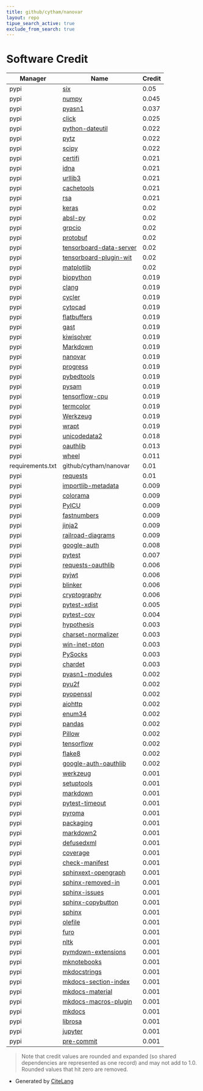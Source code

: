 ```yaml
---
title: github/cytham/nanovar
layout: repo
tipue_search_active: true
exclude_from_search: true
---
```

# Software Credit

|Manager|Name|Credit|
|-------|----|------|
|pypi|[six](https://github.com/benjaminp/six)|0.05|
|pypi|[numpy](https://www.numpy.org)|0.045|
|pypi|[pyasn1](https://github.com/etingof/pyasn1)|0.037|
|pypi|[click](https://palletsprojects.com/p/click/)|0.025|
|pypi|[python-dateutil](https://github.com/dateutil/dateutil)|0.022|
|pypi|[pytz](http://pythonhosted.org/pytz)|0.022|
|pypi|[scipy](https://www.scipy.org)|0.022|
|pypi|[certifi](https://github.com/certifi/python-certifi)|0.021|
|pypi|[idna](https://github.com/kjd/idna)|0.021|
|pypi|[urllib3](https://pypi.org/project/urllib3)|0.021|
|pypi|[cachetools](https://github.com/tkem/cachetools/)|0.021|
|pypi|[rsa](https://stuvel.eu/rsa)|0.021|
|pypi|[keras](https://keras.io/)|0.02|
|pypi|[absl-py](https://github.com/abseil/abseil-py)|0.02|
|pypi|[grpcio](https://grpc.io)|0.02|
|pypi|[protobuf](https://developers.google.com/protocol-buffers/)|0.02|
|pypi|[tensorboard-data-server](https://github.com/tensorflow/tensorboard/tree/master/tensorboard/data/server)|0.02|
|pypi|[tensorboard-plugin-wit](https://whatif-tool.dev)|0.02|
|pypi|[matplotlib](https://matplotlib.org)|0.02|
|pypi|[biopython](https://biopython.org/)|0.019|
|pypi|[clang](http://clang.llvm.org/)|0.019|
|pypi|[cycler](https://github.com/matplotlib/cycler)|0.019|
|pypi|[cytocad](https://github.com/cytham/cytocad)|0.019|
|pypi|[flatbuffers](https://google.github.io/flatbuffers/)|0.019|
|pypi|[gast](https://github.com/serge-sans-paille/gast/)|0.019|
|pypi|[kiwisolver](https://kiwisolver.readthedocs.io/en/latest/)|0.019|
|pypi|[Markdown](https://Python-Markdown.github.io/)|0.019|
|pypi|[nanovar](https://github.com/cytham/nanovar)|0.019|
|pypi|[progress](http://github.com/verigak/progress/)|0.019|
|pypi|[pybedtools](https://github.com/daler/pybedtools)|0.019|
|pypi|[pysam](https://github.com/pysam-developers/pysam)|0.019|
|pypi|[tensorflow-cpu](https://www.tensorflow.org/)|0.019|
|pypi|[termcolor](https://pypi.org/project/termcolor)|0.019|
|pypi|[Werkzeug](https://pypi.org/project/Werkzeug)|0.019|
|pypi|[wrapt](https://pypi.org/project/wrapt)|0.019|
|pypi|[unicodedata2](https://pypi.org/project/unicodedata2)|0.018|
|pypi|[oauthlib](https://github.com/oauthlib/oauthlib)|0.013|
|pypi|[wheel](https://pypi.org/project/wheel)|0.011|
|requirements.txt|github/cytham/nanovar|0.01|
|pypi|[requests](https://requests.readthedocs.io)|0.01|
|pypi|[importlib-metadata](https://pypi.org/project/importlib-metadata)|0.009|
|pypi|[colorama](https://pypi.org/project/colorama)|0.009|
|pypi|[PyICU](https://pypi.org/project/PyICU)|0.009|
|pypi|[fastnumbers](https://pypi.org/project/fastnumbers)|0.009|
|pypi|[jinja2](https://pypi.org/project/jinja2)|0.009|
|pypi|[railroad-diagrams](https://pypi.org/project/railroad-diagrams)|0.009|
|pypi|[google-auth](https://github.com/googleapis/google-auth-library-python)|0.008|
|pypi|[pytest](https://pypi.org/project/pytest)|0.007|
|pypi|[requests-oauthlib](https://github.com/requests/requests-oauthlib)|0.006|
|pypi|[pyjwt](https://pypi.org/project/pyjwt)|0.006|
|pypi|[blinker](https://pypi.org/project/blinker)|0.006|
|pypi|[cryptography](https://pypi.org/project/cryptography)|0.006|
|pypi|[pytest-xdist](https://pypi.org/project/pytest-xdist)|0.005|
|pypi|[pytest-cov](https://pypi.org/project/pytest-cov)|0.004|
|pypi|[hypothesis](https://pypi.org/project/hypothesis)|0.003|
|pypi|[charset-normalizer](https://github.com/ousret/charset_normalizer)|0.003|
|pypi|[win-inet-pton](https://pypi.org/project/win-inet-pton)|0.003|
|pypi|[PySocks](https://pypi.org/project/PySocks)|0.003|
|pypi|[chardet](https://pypi.org/project/chardet)|0.003|
|pypi|[pyasn1-modules](https://github.com/etingof/pyasn1-modules)|0.002|
|pypi|[pyu2f](https://pypi.org/project/pyu2f)|0.002|
|pypi|[pyopenssl](https://pypi.org/project/pyopenssl)|0.002|
|pypi|[aiohttp](https://pypi.org/project/aiohttp)|0.002|
|pypi|[enum34](https://pypi.org/project/enum34)|0.002|
|pypi|[pandas](https://pandas.pydata.org)|0.002|
|pypi|[Pillow](https://python-pillow.org)|0.002|
|pypi|[tensorflow](https://pypi.org/project/tensorflow)|0.002|
|pypi|[flake8](https://pypi.org/project/flake8)|0.002|
|pypi|[google-auth-oauthlib](https://github.com/GoogleCloudPlatform/google-auth-library-python-oauthlib)|0.002|
|pypi|[werkzeug](https://pypi.org/project/werkzeug)|0.001|
|pypi|[setuptools](https://pypi.org/project/setuptools)|0.001|
|pypi|[markdown](https://pypi.org/project/markdown)|0.001|
|pypi|[pytest-timeout](https://pypi.org/project/pytest-timeout)|0.001|
|pypi|[pyroma](https://pypi.org/project/pyroma)|0.001|
|pypi|[packaging](https://pypi.org/project/packaging)|0.001|
|pypi|[markdown2](https://pypi.org/project/markdown2)|0.001|
|pypi|[defusedxml](https://pypi.org/project/defusedxml)|0.001|
|pypi|[coverage](https://pypi.org/project/coverage)|0.001|
|pypi|[check-manifest](https://pypi.org/project/check-manifest)|0.001|
|pypi|[sphinxext-opengraph](https://pypi.org/project/sphinxext-opengraph)|0.001|
|pypi|[sphinx-removed-in](https://pypi.org/project/sphinx-removed-in)|0.001|
|pypi|[sphinx-issues](https://pypi.org/project/sphinx-issues)|0.001|
|pypi|[sphinx-copybutton](https://pypi.org/project/sphinx-copybutton)|0.001|
|pypi|[sphinx](https://pypi.org/project/sphinx)|0.001|
|pypi|[olefile](https://pypi.org/project/olefile)|0.001|
|pypi|[furo](https://pypi.org/project/furo)|0.001|
|pypi|[nltk](https://pypi.org/project/nltk)|0.001|
|pypi|[pymdown-extensions](https://pypi.org/project/pymdown-extensions)|0.001|
|pypi|[mknotebooks](https://pypi.org/project/mknotebooks)|0.001|
|pypi|[mkdocstrings](https://pypi.org/project/mkdocstrings)|0.001|
|pypi|[mkdocs-section-index](https://pypi.org/project/mkdocs-section-index)|0.001|
|pypi|[mkdocs-material](https://pypi.org/project/mkdocs-material)|0.001|
|pypi|[mkdocs-macros-plugin](https://pypi.org/project/mkdocs-macros-plugin)|0.001|
|pypi|[mkdocs](https://pypi.org/project/mkdocs)|0.001|
|pypi|[librosa](https://pypi.org/project/librosa)|0.001|
|pypi|[jupyter](https://pypi.org/project/jupyter)|0.001|
|pypi|[pre-commit](https://pypi.org/project/pre-commit)|0.001|


> Note that credit values are rounded and expanded (so shared dependencies are represented as one record) and may not add to 1.0. Rounded values that hit zero are removed.


- Generated by [CiteLang](https://github.com/vsoch/citelang)
